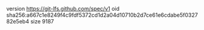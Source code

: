 version https://git-lfs.github.com/spec/v1
oid sha256:a667c1e8249f4c9fdf5372cd1d2a04d10710b2d7ce61e6cdabe5f032782e5eb4
size 9187
